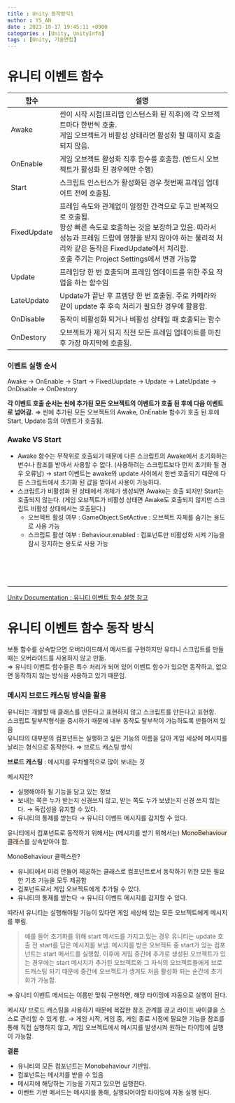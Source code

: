 ```yaml
---
title : Unity 동작방식1
author : YS_AN
date : 2023-10-17 19:45:11 +0900
categories : [Unity, UnityInfo]
tags : [Unity, 기술면접]
---
```


# 유니티 이벤트 함수

|함수|설명|
|---|---|
|Awake|씬이 시작 시점(프리팹 인스턴스화 된 직후)에 각 오브젝트마다 한번씩 호출. <br/> 게임 오브젝트가 비활성 상태라면 활성화 될 때까지 호출되지 않음. |
|OnEnable|게임 오브젝트 활성화 직후 함수를 호출함. (반드시 오브젝트가 활성화 된 경우에만 수행) |
|Start|스크립트 인스턴스가 활성화된 경우 첫번째 프레임 업데이트 전에 호출됨.|
|FixedUpdate|프레임 속도와 관계없이 일정한 간격으로 두고 반복적으로 호출됨. <br/> 항상 빠른 속도로 호출하는 것을 보장하고 있음. 따라서 성능과 프레임 드랍에 영향을 받지 않아야 하는 물리적 처리와 같은 동작은 FixedUpdate에서 처리함. <br/> 호출 주기는 Project Settings에서 변경 가능함 |
|Update|프레임당 한 번 호출되며 프레임 업데이트를 위한 주요 작업을 하는 함수임|
|LateUpdate|Update가 끝난 후 프렘당 한 번 호출됨. 주로 카메라와 같이 update 후 후속 처리가 필요한 경우에 활용함.|
|OnDisable|동작이 비활성화 되거나 비활성 상태일 때 호출되는 함수|
|OnDestory|오브젝트가 제거 되지 직전 모든 프레임 업데이트를 마친 후 가장 마지막에 호출됨.|

### 이벤트 실행 순서

Awake → OnEnable → Start → FixedUupdate → Update → LateUpdate → OnDisable → OnDestory

**각 이벤트 호출 순서는 씬에 추가된 모든 오브젝트의 이벤트가 호출 된 후에 다음 이벤트로 넘어감.**
⇒ 씬에 추가된 모든 오브젝트의 Awake, OnEnable 함수가 호출 된 후에 Start, Update 등의 이벤트가 호출됨. 

### Awake VS Start
* Awake 함수는 무작위로 호출되기 때문에 다른 스크립트의 Awake에서 초기화하는 변수나 참조를 받아서 사용할 수 없다. (사용하려는 스크립트보다 먼저 초기화 될 경우 오류남) → start 이벤트는 awake와 update 사이에서 한번 호출되기 때문에 다른 스크립트에서 초기화 된 값을 받아서 사용이 가능하다. 
* 스크립트가 비활성화 된 상태에서 개체가 생성되면 Awake는 호출 되지만 Start는 호출되지 않는다. 
  (게임 오브젝트가 비활성 상태면 Awake도 호출되지 않지만 스크립트 비활성 상태에서는 호출된다.)
  * 오브젝트 활성 여부 : GameObject.SetActive : 오브젝트 자체를 숨기는 용도로 사용 가능
  * 스크립트 활성 여부 : Behaviour.enabled : 컴포넌트만 비활성화 시켜 기능을 잠시 정지하는 용도로 사용 가능 


<font color="white">
어쟀든 함수 중간에 fixedupdate를 호출하는 걸텐데.... 유니티는싱글 스레드잖아. 그럼 수행 중이던 메서드는 어떻게 하고 fixedupdate를 호출하는거지? 유니티 스케줄링 방식이 있음...
</font>

---
[Unity Documentation : 유니티 이벤트 함수 설명 참고](https://docs.unity3d.com/kr/2021.3/Manual/ExecutionOrder.html)


# 유니티 이벤트 함수 동작 방식 

보통 함수를 상속받으면 오버라이드해서 메서드를 구현하지만 유티니 스크립트를 만들 때는 오버라이드를 사용하지 않고 만듦. <br/>
⇒ 유니티 이벤트 함수들은 특수 처리가 되어 있어 이벤트 함수가 있으면 동작하고, 없으면 동작하지 않는 방식을 사용하고 있기 때문임. 

### 메시지 브로드 캐스팅 방식을 활용
유니티는 개발할 때 클래스를 만든다고 표현하지 않고 스크립트를 만든다고 표현함. <br/>
스크립트 탈부착형식을 중시하기 때문에 내부 동작도 탈부착이 가능하도록 만들어져 있음 <br/>
유니티의 대부분의 컴포넌트는 실행하고 싶은 기능의 이름을 담아 게임 세상에 메시지를 날리는 형식으로 동작한다. ⇒ 브로드 캐스팅 방식

**브로드 캐스팅** : 메시지를 무차별적으로 많이 보내는 것

메시지란? 
* 실행해야하 될 기능을 담고 있는 정보
* 보내는 쪽은 누가 받는지 신경쓰지 않고, 받는 쪽도 누가 보냈는지 신경 쓰지 않는다. → 독립성을 유지할 수 있다.
* 유니티의 통제를 받는다 → 유니티 이벤트 메시지를 감지할 수 있다.

유니티에서 컴포넌트로 동작하기 위해서는 (메시지를 받기 위해서는) <span style="background-color:#FBECDD">MonoBehaviour 클래스</span>를 상속받아야 함.

MonoBehaviour 클랙스란? 
* 유니티에서 미리 만들어 제공하는 클래스로 컴포넌트로서 동작하기 위한 모든 필요한 기초 기능을 모두 제공함
* 컴포넌트로서 게임 오브젝트에게 추가될 수 있다. 
* 유니티의 통제를 받는다 → 유니티 이벤트 메시지를 감지할 수 있다.

따라서 유니티는 실행해야될 기능이 있다면 게임 세상에 있는 모든 오브젝트에게 메시지를 뿌림. <br/>
> 예를 들어 초기화를 위해 start 메서드를 가지고 있는 경우  유니티는 update 호출 전 start를 담은 메시지를 보냄. 메시지를 받은 오브젝트 중 start가 있는 컴포넌트는 start 메서드를 실행함. 이후에 게임 중간에 추가로 생성된 오브젝트가 있는 경우에는 start 메시지가 추가된 오브젝트와 그 자식의 오브젝트들에게 브로드캐스팅 되기 때문에 중간에 오브젝트가 생겨도 처음 활성화 되는 순간에 초기화가 가능함. 

⇒ 유니티 이벤트 메서드는 이름만 맞춰 구현하면, 해당 타이밍에 자동으로 실행이 된다. 

메시지/ 브로드 캐스팅을 사용하기 때문에 
복잡한 참조 관계를 끊고 라이프 싸이클을 스스로 관리할 수 있게 함. 
→ 게임 시작, 게임 중, 게임 종료 시점에 필요한 기능을 참조를 통해 직접 실행하지 않고, 게임 오브젝트에서 메시지를 발생시켜 원하는 타이밍에 실행이 가능함. 

**결론**
* 유니티의 모든 컴포넌트는 Monobehaviour 기반임.
* 컴포넌트는 메시지를 받을 수 있음
* 메시지에 해당하는 기능을 가지고 있으면 실행한다. 
* 이벤트 기반 메서드는 메시지를 통해, 실행되어야할 타이밍에 자동 실행 된다. 


 

